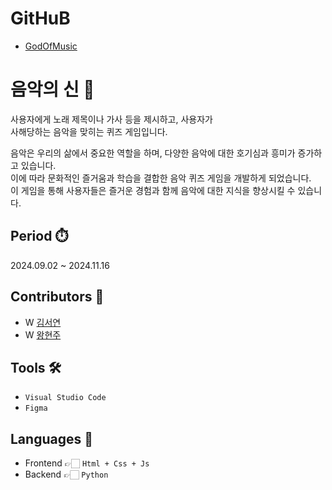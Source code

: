 # GitHuB
- [GodOfMusic](https://github.com/sean807H/GodOfMusic.git)

# 음악의 신 🎵
사용자에게 노래 제목이나 가사 등을 제시하고, 사용자가
<br>사해당하는 음악을 맞히는 퀴즈 게임입니다.

음악은 우리의 삶에서 중요한 역할을 하며, 다양한 음악에 대한 호기심과 흥미가 증가하고 있습니다.
<br>이에 따라 문화적인 즐거움과 학습을 결합한 음악 퀴즈 게임을 개발하게 되었습니다.
<br>이 게임을 통해 사용자들은 즐거운 경험과 함께 음악에 대한 지식을 향상시킬 수 있습니다.

## Period ⏱️
2024.09.02 ~ 2024.11.16

## Contributors 🙋
- W [김서연](https://github.com/sean807H)
- W [왕현주](https://github.com/wanghyunjooooo)
  
## Tools 🛠
- ```Visual Studio Code```
- ```Figma```

## Languages 📖
- Frontend  👉🏻 ```Html + Css + Js```
- Backend 👉🏻 ```Python```
